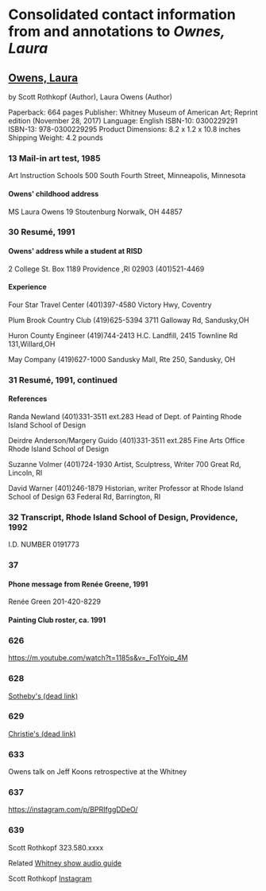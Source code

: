 # Consolidated contact information from and annotations to _Ownes, Laura_

## [Owens, Laura](http://amzn.to/2m3Uo8W)
by Scott Rothkopf (Author), Laura Owens (Author)

Paperback: 664 pages
Publisher: Whitney Museum of American Art; Reprint edition (November 28, 2017)
Language: English
ISBN-10: 0300229291
ISBN-13: 978-0300229295
Product Dimensions: 8.2 x 1.2 x 10.8 inches
Shipping Weight: 4.2 pounds

### 13 Mail-in art test, 1985
Art Instruction Schools
500 South Fourth Street, Minneapolis, Minnesota

#### Owens' childhood address
MS Laura Owens
19 Stoutenburg
Norwalk, OH 44857

### 30 Resumé, 1991
#### Owens' address while a student at RISD
2 College St. Box 1189
Providence ,RI  02903
(401)521-4469

#### Experience
Four Star Travel Center
(401)397-4580
Victory Hwy, Coventry

Plum Brook Country Club
(419)625-5394
3711 Galloway Rd, Sandusky,OH

Huron County Engineer
(419)744-2413
H.C. Landfill, 2415 Townline Rd 131,Willard,OH

May Company
(419)627-1000
Sandusky Mall, Rte 250, Sandusky, OH

### 31 Resumé, 1991, continued
#### References
Randa Newland
(401)331-3511 ext.283
Head of Dept. of Painting
Rhode Island School of Design

Deirdre Anderson/Margery Guido
(401)331-3511 ext.285
Fine Arts Office
Rhode Island School of Design

Suzanne Volmer
(401)724-1930
Artist, Sculptress, Writer
700 Great Rd, Lincoln, RI

David Warner (401)246-1879
Historian, writer
Professor at Rhode Island School of Design
63 Federal Rd, Barrington, RI

### 32 Transcript, Rhode Island School of Design, Providence, 1992
I.D. NUMBER 0191773

### 37
#### Phone message from Renée Greene, 1991
Renée Green 201-420-8229

#### Painting Club roster, ca. 1991

### 626
https://m.youtube.com/watch?t=1185s&v=_Fo1Yoip_4M

### 628
[Sotheby's (dead link)](http://www.sothebys.com/en/auctions/ecatalog/2016/contemporary-art-day-auction-n09573/lot.435.html)

### 629
[Christie's (dead link)](http://www.christies.com/lotfinder/lot_details.aspx?intobject=6059943)

### 633
Owens talk on Jeff Koons retrospective at the Whitney

### 637
https://instagram.com/p/BPRIfggDDeO/

### 639
Scott Rothkopf
323.580.xxxx

Related
[Whitney show audio guide](http://whitney.org/WatchAndListen/AudioGuides/1908)

Scott Rothkopf
[Instagram](https://www.instagram.com/scott_rothkopf)

